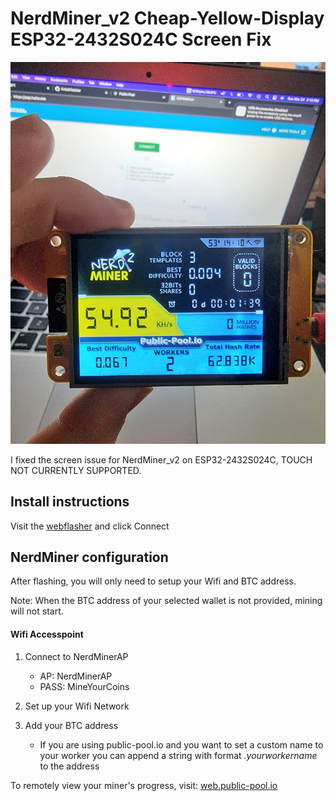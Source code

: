 # NerdMiner_v2 Cheap-Yellow-Display ESP32-2432S024C Screen Fix

<p align="center">
  <img src="https://github.com/Fr4nkFletcher/NerdMiner_v2-Cheap-Yellow-Display/blob/main/img/nmv2.jpg" alt="Demo 1">
</p>
I fixed the screen issue for NerdMiner_v2 on ESP32-2432S024C, TOUCH NOT CURRENTLY SUPPORTED. 

## Install instructions

Visit the [webflasher](https://fr4nkfletcher.github.io/NerdMiner_v2-Cheap-Yellow-Display/flash.html) and click Connect

## NerdMiner configuration

After flashing, you will only need to setup your Wifi and BTC address.

Note: When the BTC address of your selected wallet is not provided, mining will not start.

#### Wifi Accesspoint


1. Connect to NerdMinerAP
   - AP: NerdMinerAP
   - PASS: MineYourCoins
2. Set up your Wifi Network
3. Add your BTC address

   - If you are using public-pool.io and you want to set a custom name to your worker you can append a string with format _.yourworkername_ to the address

To remotely view your miner's progress, visit: [web.public-pool.io](https://web.public-pool.io/#/)